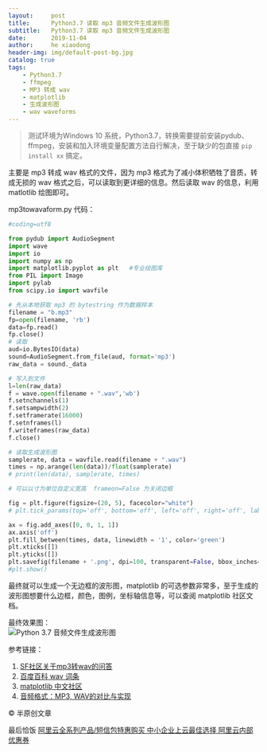 ```yaml
---
layout:     post
title:      Python3.7 读取 mp3 音频文件生成波形图
subtitle:   Python3.7 读取 mp3 音频文件生成波形图
date:       2019-11-04
author:     he xiaodong
header-img: img/default-post-bg.jpg
catalog: true
tags:
    - Python3.7
    - ffmpeg
    - MP3 转成 wav
    - matplotlib
    - 生成波形图
    - wav waveforms
---
```


> 测试环境为Windows 10 系统，Python3.7，转换需要提前安装pydub、ffmpeg，安装和加入环境变量配置方法自行解决，至于缺少的包直接 `pip install xx` 搞定。

主要是 mp3 转成 wav 格式的文件，因为 mp3 格式为了减小体积牺牲了音质，转成无损的 wav 格式之后，可以读取到更详细的信息。然后读取 wav 的信息，利用 matlotlib 绘图即可。

mp3towavaform.py 代码：
```python
#coding=utf8

from pydub import AudioSegment
import wave
import io
import numpy as np
import matplotlib.pyplot as plt   #专业绘图库
from PIL import Image
import pylab
from scipy.io import wavfile

# 先从本地获取 mp3 的 bytestring 作为数据样本
filename = "b.mp3"
fp=open(filename, 'rb')
data=fp.read()
fp.close()
# 读取
aud=io.BytesIO(data)
sound=AudioSegment.from_file(aud, format='mp3')
raw_data = sound._data

# 写入到文件
l=len(raw_data)
f = wave.open(filename + ".wav",'wb')
f.setnchannels(1)
f.setsampwidth(2)
f.setframerate(16000)
f.setnframes(l)
f.writeframes(raw_data)
f.close()

# 读取生成波形图
samplerate, data = wavfile.read(filename + ".wav")
times = np.arange(len(data))/float(samplerate)
# print(len(data), samplerate, times)

# 可以以寸为单位自定义宽高  frameon=False 为关闭边框

fig = plt.figure(figsize=(20, 5), facecolor="white")
# plt.tick_params(top='off', bottom='off', left='off', right='off', labelleft='off', labelbottom='on')

ax = fig.add_axes([0, 0, 1, 1])
ax.axis('off')
plt.fill_between(times, data, linewidth = '1', color='green')
plt.xticks([])
plt.yticks([])
plt.savefig(filename + '.png', dpi=100, transparent=False, bbox_inches='tight', edgecolor='w')
#plt.show()
```

最终就可以生成一个无边框的波形图，matplotlib 的可选参数非常多，至于生成的波形图想要什么边框，颜色，图例，坐标轴信息等，可以查阅 matplotlib 社区文档。

最终效果图：<br />
![Python 3.7 音频文件生成波形图](https://alpha2016.github.io/img/2019-11-04-python-waveforms.png)

参考链接：
1. [SF社区关于mp3转wav的问答](https://segmentfault.com/q/1010000009095487/a-1020000009133626)
2. [百度百科 wav 词条](https://baike.baidu.com/item/WAV)
3. [matplotlib 中文社区](https://www.matplotlib.org.cn/)
4. [音频格式：MP3, WAV的对比与实现](https://etsai.site/music-format/)

© 半原创文章


最后恰饭 [阿里云全系列产品/短信包特惠购买 中小企业上云最佳选择 阿里云内部优惠券](https://www.aliyun.com/minisite/goods?userCode=0amqgcs9)